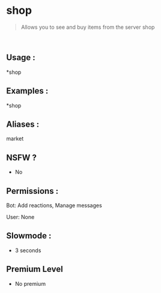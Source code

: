 # shop

> Allows you to see and buy items from the server shop

<br>

## Usage :

*shop

## Examples :

*shop

## Aliases :

market

## NSFW ?

- No

## Permissions :

Bot: Add reactions, Manage messages
<br>

User: None

## Slowmode :

- 3 seconds

## Premium Level

- No premium